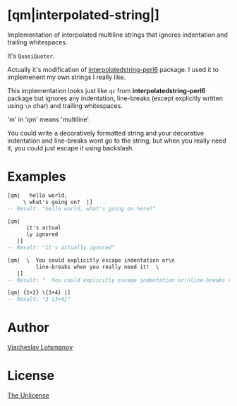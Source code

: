 # [qm|interpolated-string|]

Implementation of interpolated multiline strings that ignores indentation
and trailing whitespaces.

It's `QuasiQuoter`.

Actually it's modification of
[interpolatedstring-perl6](https://github.com/audreyt/interpolatedstring-perl6)
package. I used it to implemenent my own strings I really like.

This implementation looks just like `qc`
from **interpolatedstring-perl6** package but ignores any indentation,
line-breaks (except explicitly written using `\n` char)
and trailing whitespaces.

'm' in 'qm' means 'multiline'.

You could write a decoratively formatted string and your
decorative indentation and line-breaks wont go to the string,
but when you really need it, you could just escape it using backslash.

# Examples

```haskell
[qm|   hello world,
     \ what's going on?  |]
-- Result: "hello world, what's going on here?"
```

```haskell
[qm|
      it's actual
      ly ignored
   |]
-- Result: "it's actually ignored"
```

```haskell
[qm|  \  You could explicitly escape indentation or\n
         line-breaks when you really need it!  \
   |]
-- Result: "  You could explicitly escape indentation or\nline-breaks when you really need it!  "
```

```haskell
[qm| {1+2} \{3+4} |]
-- Result: "3 {3+4}"
```

# Author

[Viacheslav Lotsmanov](https://github.com/unclechu)

# License

[The Unlicense](./LICENSE)

